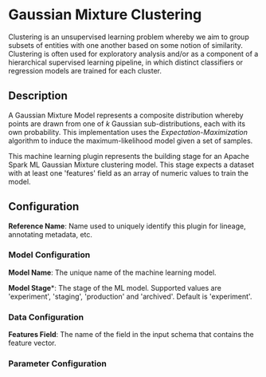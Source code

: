 
# Gaussian Mixture Clustering
Clustering is an unsupervised learning problem whereby we aim to group subsets of entities with one
another based on some notion of similarity. Clustering is often used for exploratory analysis and/or
as a component of a hierarchical supervised learning pipeline, in which distinct classifiers or regression
models are trained for each cluster.

## Description
A Gaussian Mixture Model represents a composite distribution whereby points are drawn from one of 
*k* Gaussian sub-distributions, each with its own probability. This implementation uses the 
*Expectation-Maximization* algorithm to induce the maximum-likelihood model given a set of samples.

This machine learning plugin represents the building stage for an Apache Spark ML Gaussian Mixture 
clustering model. This stage expects a dataset with at least one 'features' field as an array of 
numeric values to train the model.

## Configuration
**Reference Name**: Name used to uniquely identify this plugin for lineage, annotating metadata, etc.

### Model Configuration
**Model Name**: The unique name of the machine learning model.

**Model Stage***: The stage of the ML model. Supported values are 'experiment', 'staging', 'production'
and 'archived'. Default is 'experiment'.

### Data Configuration
**Features Field**: The name of the field in the input schema that contains the feature vector.

### Parameter Configuration
